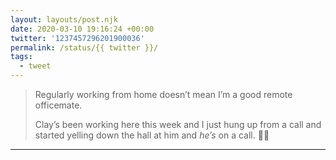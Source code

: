 ```yaml
---
layout: layouts/post.njk
date: 2020-03-10 19:16:24 +00:00
twitter: '1237457296201900036'
permalink: /status/{{ twitter }}/
tags: 
  - tweet
---
```


> Regularly working from home doesn’t mean I’m a good remote officemate.
> 
> Clay’s been working here this week and I just hung up from a call and started yelling down the hall at him and *he’s* on a call. 🤦‍♀️

---
